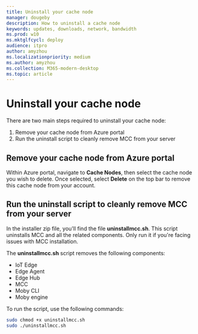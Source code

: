 ```yaml
---
title: Uninstall your cache node
manager: dougeby
description: How to uninstall a cache node
keywords: updates, downloads, network, bandwidth
ms.prod: w10
ms.mktglfcycl: deploy
audience: itpro
author: amyzhou
ms.localizationpriority: medium
ms.author: amyzhou
ms.collection: M365-modern-desktop
ms.topic: article
---
```


# Uninstall your cache node

There are two main steps required to uninstall your cache node:


1. Remove your cache node from Azure portal
1. Run the uninstall script to cleanly remove MCC from your server


## Remove your cache node from Azure portal

Within Azure portal, navigate to **Cache Nodes**, then select the cache node you wish to delete. Once selected, select **Delete** on the top bar to remove this cache node from your account. 

## Run the uninstall script to cleanly remove MCC from your server
In the installer zip file, you'll find the file **uninstallmcc.sh**. This script uninstalls MCC and all the related components. Only run it if you're facing issues with MCC installation.

The **uninstallmcc.sh** script removes the following components:

- IoT Edge
- Edge Agent
- Edge Hub
- MCC
- Moby CLI
- Moby engine

To run the script, use the following commands:

```bash
sudo chmod +x uninstallmcc.sh
sudo ./uninstallmcc.sh

```


